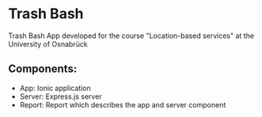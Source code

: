 # Trash Bash
Trash Bash App developed for the course "Location-based services" at the University of Osnabrück

## Components:

* App: Ionic application
* Server: Express.js server
* Report: Report which describes the app and server component 
